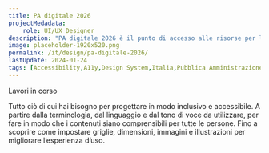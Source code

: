 ```yaml
---
title: PA digitale 2026
projectMedadata:
    role: UI/UX Designer
description: "PA digitale 2026 è il punto di accesso alle risorse per la transizione digitale"
image: placeholder-1920x520.png
permalink: /it/design/pa-digitale-2026/
lastUpdate: 2024-01-24
tags: [Accessibility,A11y,Design System,Italia,Pubblica Amministrazione]
---
```


Lavori in corso

Tutto ciò di cui hai bisogno per progettare in modo inclusivo e accessibile. A partire dalla terminologia, dal linguaggio e dal tono di voce da utilizzare, per fare in modo che i contenuti siano comprensibili per tutte le persone. Fino a scoprire come impostare griglie, dimensioni, immagini e illustrazioni per migliorare l’esperienza d’uso.